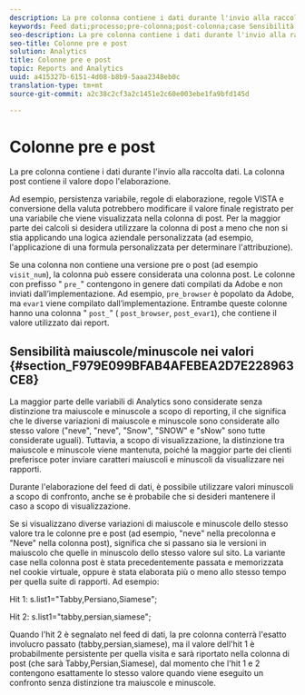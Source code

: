 ```yaml
---
description: La pre colonna contiene i dati durante l'invio alla raccolta dati. La colonna post contiene il valore dopo l'elaborazione.
keywords: Feed dati;processo;pre-colonna;post-colonna;case Sensibilità
seo-description: La pre colonna contiene i dati durante l'invio alla raccolta dati. La colonna post contiene il valore dopo l'elaborazione.
seo-title: Colonne pre e post
solution: Analytics
title: Colonne pre e post
topic: Reports and Analytics
uuid: a415327b-6151-4d08-b8b9-5aaa2348eb0c
translation-type: tm+mt
source-git-commit: a2c38c2cf3a2c1451e2c60e003ebe1fa9bfd145d

---
```



# Colonne pre e post

La pre colonna contiene i dati durante l'invio alla raccolta dati. La colonna post contiene il valore dopo l'elaborazione.

Ad esempio, persistenza variabile, regole di elaborazione, regole VISTA e conversione della valuta potrebbero modificare il valore finale registrato per una variabile che viene visualizzata nella colonna di post. Per la maggior parte dei calcoli si desidera utilizzare la colonna di post a meno che non si stia applicando una logica aziendale personalizzata (ad esempio, l'applicazione di una formula personalizzata per determinare l'attribuzione).

Se una colonna non contiene una versione pre o post (ad esempio `visit_num`), la colonna può essere considerata una colonna post. Le colonne con prefisso " `pre_`" contengono in genere dati compilati da Adobe e non inviati dall’implementazione. Ad esempio, `pre_browser` è popolato da Adobe, ma `evar1` viene compilato dall’implementazione. Entrambe queste colonne hanno una colonna " `post_`" ( `post_browser`, `post_evar1`), che contiene il valore utilizzato dai report.

## Sensibilità maiuscole/minuscole nei valori {#section_F979E099BFAB4AFEBEA2D7E228963CE8}

La maggior parte delle variabili di Analytics sono considerate senza distinzione tra maiuscole e minuscole a scopo di reporting, il che significa che le diverse variazioni di maiuscole e minuscole sono considerate allo stesso valore ("neve", "neve", "Snow", "SNOW" e "sNow" sono tutte considerate uguali). Tuttavia, a scopo di visualizzazione, la distinzione tra maiuscole e minuscole viene mantenuta, poiché la maggior parte dei clienti preferisce poter inviare caratteri maiuscoli e minuscoli da visualizzare nei rapporti.

Durante l'elaborazione del feed di dati, è possibile utilizzare valori minuscoli a scopo di confronto, anche se è probabile che si desideri mantenere il caso a scopo di visualizzazione.

Se si visualizzano diverse variazioni di maiuscole e minuscole dello stesso valore tra le colonne pre e post (ad esempio, "neve" nella precolonna e "Neve" nella colonna post), significa che si passano sia le versioni in maiuscolo che quelle in minuscolo dello stesso valore sul sito. La variante case nella colonna post è stata precedentemente passata e memorizzata nel cookie virtuale, oppure è stata elaborata più o meno allo stesso tempo per quella suite di rapporti. Ad esempio:

Hit 1: s.list1="Tabby,Persiano,Siamese";

Hit 2: s.list1="tabby,persian,siamese";

Quando l'hit 2 è segnalato nel feed di dati, la pre colonna conterrà l'esatto involucro passato (tabby,persian,siamese), ma il valore dell'hit 1 è probabilmente persistente per quella visita e sarà riportato nella colonna di post (che sarà Tabby,Persian,Siamese), dal momento che l'hit 1 e 2 contengono esattamente lo stesso valore quando viene eseguito un confronto senza distinzione tra maiuscole e minuscole.
